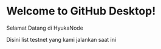 # Welcome to GitHub Desktop!

Selamat Datang di HyukaNode

Disini list testnet yang kami jalankan saat ini
